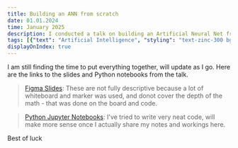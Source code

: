 ```yaml
---
title: Building an ANN from scratch
date: 01.01.2024
time: January 2025
description: I conducted a talk on building an Artificial Neural Net from scratch in Vanilla Python, this blogpost is essentially a transcript of the talk + notes. Goes into the depth of mathematics and gives a pretty good intuitive and technical understanding of how ANNs work.
tags: [{"text": "Artificial Intelligence", "styling": "text-zinc-300 bg-blue-600"}, {"text": "Neural Networks", "styling": "text-zinc-300 bg-green-600"}]
displayOnIndex: true
---
```


I am still finding the time to put everything together, will update as I go. Here are the links to the slides and Python notebooks from the talk.

> [Figma Slides](https://www.figma.com/file/aWh41r8mGVr4TQTHQw2nXw/ANN-Talk?type=design&node-id=0%3A1&mode=design&t=SJ5WR6p93Ww7Ryfq-1): These are not fully descriptive because a lot of whiteboard and marker was used, and donot cover the depth of the math - that was done on the board and code.

> [Python Jupyter Notebooks](https://github.com/KrishGoel/mnist-classifier): I've tried to write very neat code, will make more sense once I actually share my notes and workings here.

Best of luck